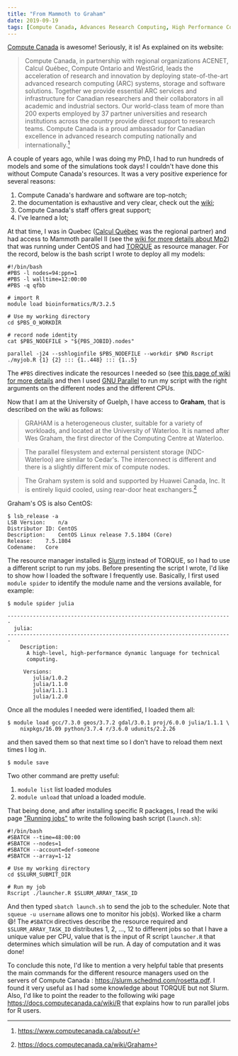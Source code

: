 ```yaml
---
title: "From Mammoth to Graham"
date: 2019-09-19
tags: [Compute Canada, Advances Research Computing, High Performance Computing, Slurm]
---
```


[Compute Canada](https://www.computecanada.ca/home/) is awesome! Seriously, it is! As explained on its website:

> Compute Canada, in partnership with regional organizations ACENET, Calcul Québec, Compute Ontario and WestGrid, leads the acceleration of research and innovation by deploying state-of-the-art advanced research computing (ARC) systems, storage and software solutions. Together we provide essential ARC services and infrastructure for Canadian researchers and their collaborators in all academic and industrial sectors. Our world-class team of more than 200 experts employed by 37 partner universities and research institutions across the country provide direct support to research teams. Compute Canada is a proud ambassador for Canadian excellence in advanced research computing nationally and internationally.[^comcan]


A couple of years ago, while I was doing my PhD, I had to run hundreds of models
and some of the simulations took days! I couldn't have done this without Compute
Canada's resources. It was a very positive experience for several reasons:

1. Compute Canada's hardware and software are top-notch;
2. the documentation is exhaustive and very clear, check out the [wiki](https://docs.computecanada.ca/wiki/Compute_Canada_Documentation);
3. Compute Canada's staff offers great support;
4. I've learned a lot; 

At that time, I was in Quebec ([Calcul Québec](https://www.calculquebec.ca/) was
the regional partner) and had access to Mammoth parallel II (see the [wiki for
more details about
Mp2](https://wiki.calculquebec.ca/w/Tableau_r%C3%A9sum%C3%A9_des_propri%C3%A9t%C3%A9s_des_serveurs_de_Calcul_Qu%C3%A9bec/fr))
that was running under CentOS and had
[TORQUE](http://www.adaptivecomputing.com/products/torque/) as resource manager.
For the record, below is the bash script I wrote to deploy all my models:


```
#!/bin/bash
#PBS -l nodes=94:ppn=1
#PBS -l walltime=12:00:00
#PBS -q qfbb

# import R
module load bioinformatics/R/3.2.5

# Use my working directory
cd $PBS_O_WORKDIR

# record node identity
cat $PBS_NODEFILE > "${PBS_JOBID}.nodes"

parallel -j24 --sshloginfile $PBS_NODEFILE --workdir $PWD Rscript ./myjob.R {1} {2} ::: {1..448} ::: {1..5}
```

The `#PBS` directives indicate the resources I needed so (see [this page of wiki for more details](https://wiki.calculquebec.ca/w/Ex%C3%A9cuter_une_t%C3%A2che/fr#tab=tab7) and then I used [GNU Parallel](https://www.gnu.org/software/parallel/) to run my script with the right arguments on the different nodes and the different CPUs.

Now that I am at the University of Guelph, I have access to **Graham**, that is described on the wiki as follows:

> GRAHAM is a heterogeneous cluster, suitable for a variety of workloads, and located at the University of Waterloo. It is named after Wes Graham, the first director of the Computing Centre at Waterloo.

>The parallel filesystem and external persistent storage (NDC-Waterloo) are similar to Cedar's. The interconnect is different and there is a slightly different mix of compute nodes.

>The Graham system is sold and supported by Huawei Canada, Inc. It is entirely liquid cooled, using rear-door heat exchangers.[^graham]

Graham's OS is also CentOS:

```
$ lsb_release -a
LSB Version:	n/a
Distributor ID:	CentOS
Description:	CentOS Linux release 7.5.1804 (Core)
Release:	7.5.1804
Codename:	Core
```

The resource manager installed is
[Slurm](https://slurm.schedmd.com/quickstart.html) instead of TORQUE, so I had
to use a different script to run my jobs. Before presenting the script I wrote,
I'd like to show how I loaded the software I frequently use. Basically, I first
used `module spider` to identify the module name and the versions available, for
example:

```
$ module spider julia

-----------------------------------------------------------------------
  julia:
-----------------------------------------------------------------------
    Description:
      A high-level, high-performance dynamic language for technical
      computing.

     Versions:
        julia/1.0.2
        julia/1.1.0
        julia/1.1.1
        julia/1.2.0
```

Once all the modules I needed were identified, I loaded them all:

```
$ module load gcc/7.3.0 geos/3.7.2 gdal/3.0.1 proj/6.0.0 julia/1.1.1 \
    nixpkgs/16.09 python/3.7.4 r/3.6.0 udunits/2.2.26
```

and then saved them so that next time so I don't have to reload them next times I log in.

```
$ module save
```

Two other command are pretty useful:
1. `module list` list loaded modules
2. `module unload` that unload a loaded module.

That being done, and after installing specific R packages, I read the wiki page
["Running
jobs"](https://docs.computecanada.ca/wiki/Running_jobs#Accounts_and_projects) to write the following bash script (`launch.sh`):


```
#!/bin/bash
#SBATCH --time=48:00:00
#SBATCH --nodes=1
#SBATCH --account=def-someone
#SBATCH --array=1-12

# Use my working directory
cd $SLURM_SUBMIT_DIR

# Run my job
Rscript ./launcher.R $SLURM_ARRAY_TASK_ID
```

And then typed `sbatch launch.sh` to send the job to the scheduler. Note that
`squeue -u username` allows one to monitor his job(s). Worked like a charm
:smile:! The `#SBATCH` directives describe the resource required and
`$SLURM_ARRAY_TASK_ID` distributes 1, 2, ..., 12 to different jobs so that I
have a unique value per CPU, value that is the input of R script `launcher.R`
that determines which simulation will be run. A day of computation and it was
done!

To conclude this note, I'd like to mention a very helpful table that presents
the main commands for the different resource managers used on the servers of
Compute Canada : https://slurm.schedmd.com/rosetta.pdf. I found it very useful as I had some knowledge about TORQUE but not Slurm. Also, I'd like to point
the reader to the following wiki page https://docs.computecanada.ca/wiki/R that
explains how to run parallel jobs for R users.


[^comcan]: https://www.computecanada.ca/about/
[^graham]: https://docs.computecanada.ca/wiki/Graham